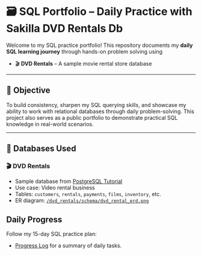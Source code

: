 # 🗃️ SQL Portfolio – Daily Practice with Sakilla DVD Rentals Db

Welcome to my SQL practice portfolio! This repository documents my **daily SQL learning journey** through hands-on problem solving using

- 🎬 **DVD Rentals** – A sample movie rental store database

---

## 🎯 Objective

To build consistency, sharpen my SQL querying skills, and showcase my ability to work with relational databases through daily problem-solving. This project also serves as a public portfolio to demonstrate practical SQL knowledge in real-world scenarios.

---

## 🧱 Databases Used

### 🎬 DVD Rentals
- Sample database from [PostgreSQL Tutorial](https://www.postgresqltutorial.com/postgresql-sample-database/)
- Use case: Video rental business
- Tables: `customers`, `rentals`, `payments`, `films`, `inventory`, etc.
- ER diagram: [`/dvd_rentals/schema/dvd_rental_erd.png`](./dvd_rentals/schema/dvd_rental_erd.png)

## Daily Progress
Follow my 15-day SQL practice plan:
- [Progress Log](/progress.md) for a summary of daily tasks.
